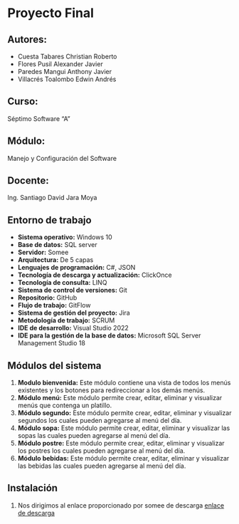 # Proyecto Final
## Autores:
* Cuesta Tabares Christian Roberto
* Flores Pusil Alexander Javier
* Paredes Mangui Anthony Javier
* Villacrés Toalombo Edwin Andrés
## Curso:
Séptimo Software “A”
## Módulo:
Manejo y Configuración del Software
## Docente:
Ing. Santiago David Jara Moya
## Entorno de trabajo
* **Sistema operativo:** Windows 10
* **Base de datos:** SQL server
* **Servidor:**	Somee
* **Arquitectura:** De 5 capas
* **Lenguajes de programación:** C#, JSON
* **Tecnología de descarga y actualización:**	ClickOnce
* **Tecnología de consulta:** LINQ
* **Sistema de control de versiones:** Git
* **Repositorio:** GitHub 
* **Flujo de trabajo:**	GitFlow
* **Sistema de gestión del proyecto:** Jira
* **Metodología de trabajo:**	SCRUM
* **IDE de desarrollo:**	Visual Studio 2022
* **IDE para la gestión de la base de datos:**	Microsoft SQL Server Management Studio 18
## Módulos del sistema
1. **Modulo bienvenida:** Este módulo contiene una vista de todos los menús existentes y los botones para redireccionar a los demás menús.
2. **Módulo menú:** Este módulo permite crear, editar, eliminar y visualizar menús que contenga un platillo.
3. **Módulo segundo:** Este módulo permite crear, editar, eliminar y visualizar segundos los cuales pueden agregarse al menú del día.
4. **Módulo sopa:** Este módulo permite crear, editar, eliminar y visualizar las sopas las cuales pueden agregarse al menú del día.
5. **Módulo postre:** Este módulo permite crear, editar, eliminar y visualizar los postres los cuales pueden agregarse al menú del día.
6. **Módulo bebidas:** Este módulo permite crear, editar, eliminar y visualizar las bebidas las cuales pueden agregarse al menú del día.
## Instalación
1. Nos dirigimos al enlace proporcionado por somee de descarga
[enlace de descarga](http://www.proyectofinal1.somee.com/publish.htm)
